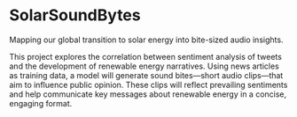 # SolarSoundBytes
Mapping our global transition to solar energy into bite-sized audio insights.

This project explores the correlation between sentiment analysis of tweets and the development of renewable energy narratives. Using news articles as training data, a model will generate sound bites—short audio clips—that aim to influence public opinion. These clips will reflect prevailing sentiments and help communicate key messages about renewable energy in a concise, engaging format.
